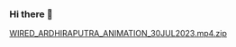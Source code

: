### Hi there 👋

<!--
**Jindat05/Jindat05** is a ✨ _special_ ✨ repository because its `README.md` (this file) appears on your GitHub profile.

Here are some ideas to get you started:

- 🔭 I’m currently working on ...
- 🌱 I’m currently learning ...
- 👯 I’m looking to collaborate on ...
- 🤔 I’m looking for help with ...
- 💬 Ask me about ...
- 📫 How to reach me: ...
- 😄 Pronouns: ...
- ⚡ Fun fact: ...
-->
[WIRED_ARDHIRAPUTRA_ANIMATION_30JUL2023.mp4.zip](https://github.com/Jindat05/Jindat05/files/12793451/WIRED_ARDHIRAPUTRA_ANIMATION_30JUL2023.mp4.zip)
